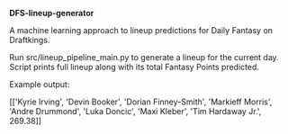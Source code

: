 **DFS-lineup-generator**

A machine learning approach to lineup predictions for Daily Fantasy on Draftkings.

Run src/lineup_pipeline_main.py to generate a lineup for the current day. Script prints full lineup along with its total Fantasy Points predicted. 

Example output:

[['Kyrie Irving', 'Devin Booker', 'Dorian Finney-Smith', 'Markieff Morris', 'Andre Drummond', 'Luka Doncic', 'Maxi Kleber', 'Tim Hardaway Jr.', 269.38]]
 

